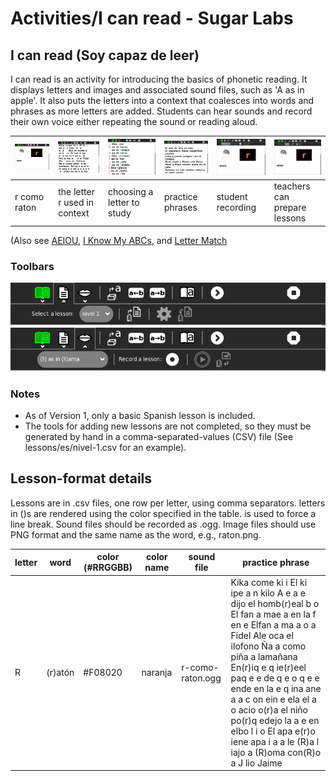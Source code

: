 # Activities/I can read - Sugar Labs

## I can read (Soy capaz de leer)

I can read is an activity for introducing the basics of phonetic reading. It displays letters and images and associated sound files, such as 'A as in apple'. It also puts the letters into a context that coalesces into words and phrases as more letters are added. Students can hear sounds and record their own voice either repeating the sound or reading aloud. 

| ![](docs/180px-I_can_read.png "180px-I_can_read.png") | ![](docs/180px-R_in_context.png "180px-R_in_context.png") | ![](docs/180px-Letter_list.png "180px-Letter_list.png") | ![](docs/180px-Practice_phrases.png "180px-Practice_phrases.png") | ![](docs/180px-Recording_a_sound.png "180px-Practice_phrases.png") | ![](docs/180px-Selecting_a_lesson.png "180px-Selecting_a_lesson.png") |   
|---|---|---|---|---|---| 
| r como raton | the letter r used in context |choosing a letter to study | practice phrases | student recording |teachers can prepare lessons | 
  
(Also see [AEIOU](https://github.com/sugarlabs/AEIOU), [I Know My ABCs](https://github.com/sugarlabs/iknowmyabcs), and [Letter Match](https://github.com/sugarlabs/lettermatch) 

### Toolbars

![Infused Toolbar 2.png](docs/Infused_Toolbar_2.png "Infused_Toolbar_2.png") 
![Infused Toolbar 3a.png](docs/Infused_Toolbar_3a.png "docs/Infused_Toolbar_3a.png")

### Notes

* As of Version 1, only a basic Spanish lesson is included.
* The tools for adding new lessons are not completed, so they must be generated by hand in a comma-separated-values (CSV) file (See lessons/es/nivel-1.csv for an example).

## Lesson-format details

Lessons are in .csv files, one row per letter, using comma separators. letters in ()s are rendered using the color specified in the table. is used to force a line break. Sound files should be recorded as .ogg. Image files should use PNG format and the same name as the word, e.g., raton.png. 

|  letter  |  word  |  color (#RRGGBB) |  color name  | sound file  |  practice phrase  | 
|---|---|---|---|---|---|
| R  |  (r)atón  |  #F08020  |  naranja  | r-como-raton.ogg |  Kika come ki i El ki ipe a n kilo A e a e dijo el homb(r)eal b o El fan a mae a en la f en e Elfan a ma a o a Fidel Ale oca el ilofono Ña a como piña a lamañana En(r)iq e q ie(r)eel paq e e de q e o q e e ende en la e q ina ane a a c on ein e ela el a o acio o(r)a el niño po(r)q edejo la a e en elbo l i o El apa e(r)o iene apa i a a le (R)a l iajo a (R)oma con(R)o a J lio Jaime  | 

